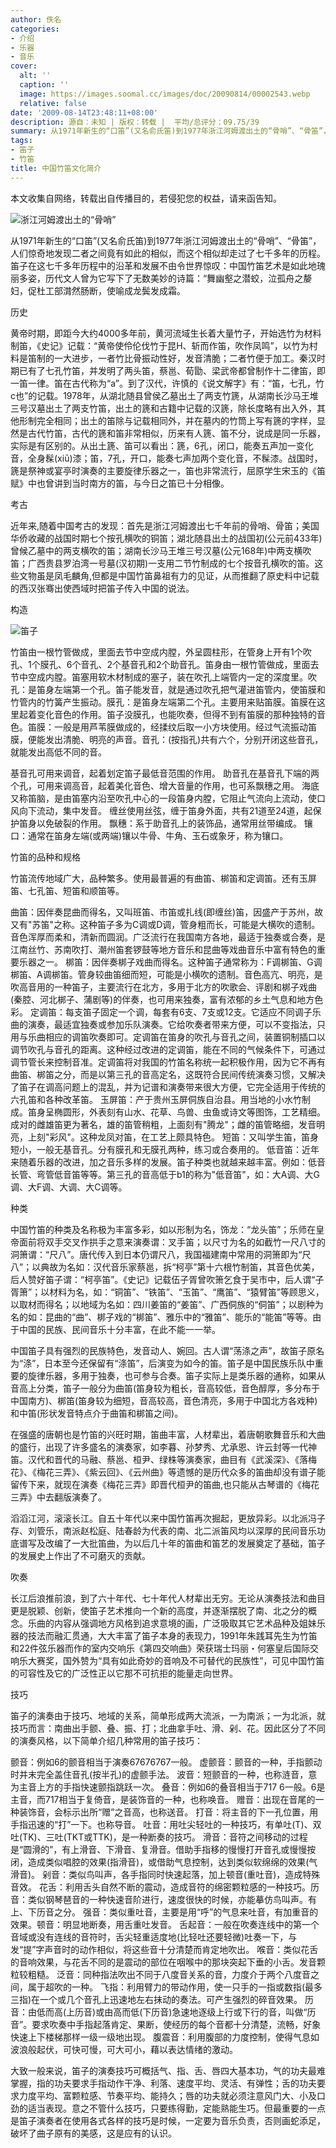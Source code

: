 ```yaml
---
author: 佚名
categories:
- 介绍
- 乐器
- 音乐
cover:
  alt: ''
  caption: ''
  image: https://images.soomal.cc/images/doc/20090814/00002543.webp
  relative: false
date: '2009-08-14T23:48:11+08:00'
description: 源自：未知 | 版权：转载 |  平均/总评分：09.75/39
summary: 从1971年新生的“口笛”(又名俞氏笛)到1977年浙江河姆渡出土的“骨哨”、“骨笛”，人们惊奇地发现二者之间竟有如此的相似，而这个相似却走过了七千多年的历程。笛子在这七千多年历程中的沿革和发展不由令世界惊叹：中国竹笛艺术是如此地瑰丽多姿，历代文人曾为它写下了无数美妙的诗篇：“舞幽壑之潜蛟，泣孤舟之嫠妇，促杜工部潸然肠断，使喻成龙鬓发成霜。
tags:
- 笛子
- 竹笛
title: 中国竹笛文化简介
---
```


本文收集自网络，转载出自传播目的，若侵犯您的权益，请来函告知。



![浙江河姆渡出土的“骨哨”](https://images.soomal.cc/images/doc/20090814/00002543.webp)



从1971年新生的“口笛”(又名俞氏笛)到1977年浙江河姆渡出土的“骨哨”、“骨笛”，人们惊奇地发现二者之间竟有如此的相似，而这个相似却走过了七千多年的历程。笛子在这七千多年历程中的沿革和发展不由令世界惊叹：中国竹笛艺术是如此地瑰丽多姿，历代文人曾为它写下了无数美妙的诗篇：“舞幽壑之潜蛟，泣孤舟之嫠妇，促杜工部潸然肠断，使喻成龙鬓发成霜。



历史



黄帝时期，即距今大约4000多年前，黄河流域生长着大量竹子，开始选竹为材料制笛，《史记》记载：“黄帝使伶伦伐竹于昆H、斩而作笛，吹作凤鸣”，以竹为村料是笛制的一大进步，一者竹比骨振动性好，发音清脆；二者竹便于加工。秦汉时期已有了七孔竹笛，并发明了两头笛，蔡邕、荀勖、梁武帝都曾制作十二律笛，即一笛一律。笛在古代称为“a”。到了汉代，许慎的《说文解字》有：“笛，七孔，竹c也”的记载。1978年，从湖北随县曾侯乙墓出土了两支竹篪，从湖南长沙马王堆三号汉墓出土了两支竹笛，出土的篪和古籍中记载的汉篪，除长度略有出入外，其他形制完全相同；出土的笛除与记载相同外，并在墓内的竹筒上写有篪的字样，显然是古代竹笛，古代的篪和笛非常相似，历来有人篪、笛不分，说成是同一乐器，实际是有区别的。从出土篪、笛可以看出：篪，6孔，闭口，能奏五声加一变化音，全身髹(xiū)漆；笛，7孔，开口，能奏七声加两个变化音，不髹漆。战国时，篪是祭神或宴亭时演奏的主要旋律乐器之一，笛也非常流行，屈原学生宋玉的《笛赋》中也曾讲到当时南方的笛，与今日之笛已十分相像。



考古



近年来,随着中国考古的发现：首先是浙江河姆渡出七千年前的骨哨、骨笛；美国华侨收藏的战国时期七个按孔横吹的铜笛；湖北随县出土的战国初(公元前433年)曾候乙墓中的两支横吹的笛；湖南长沙马王堆三号汉墓(公元168年)中两支横吹笛；广西贵县罗泊湾一号墓(汉初期)一支用二节竹制成的七个按音孔横吹的笛。这些文物虽是凤毛麟角,但都是中国竹笛鼻祖有力的见证，从而推翻了原史料中记载的西汉张骞出使西域时把笛子传入中国的说法。



构造



![笛子](https://images.soomal.cc/images/doc/20090414/00000057.webp)



竹笛由一根竹管做成，里面去节中空成内膛，外呈圆柱形，在管身上开有1个吹孔、1个膜孔、6个音孔、2个基音孔和2个助音孔。笛身由一根竹管做成，里面去节中空成内膛。笛塞用软木材制成的塞子，装在吹孔上端管内一定的深度里。吹孔：是笛身左端第一个孔。笛子能发音，就是通过吹孔把气灌进笛管内，使笛膜和竹管内的竹簧产生振动。膜孔：是笛身左端第二个孔。主要用来贴笛膜。笛膜在这里起着变化音色的作用。笛子没膜孔，也能吹奏，但得不到有笛膜的那种独特的音色。笛膜：一般是用芦苇膜做成的，经揉纹后取一小方块使用。经过气流振动笛膜，便能发出清脆、明亮的声音。音孔：(按指孔)共有六个，分别开闭这些音孔，就能发出高低不同的音。



基音孔可用来调音，起着划定笛子最低音范围的作用。
助音孔在基音孔下端的两个孔，可用来调高音，起着美化音色、增大音量的作用，也可系飘穗之用。
海底又称笛脑，是由笛塞内沿至吹孔中心的一段笛身内膛，它阻止气流向上流动，使口风向下流动，集中发音。
缠丝使用丝弦，缠于笛身外面，共有21道至24道，起保护笛身以免破裂的作用。
飘穗：系于助音孔上的装饰品，通常用丝带编成。
镶口：通常在笛身左端(或两端)镶以牛骨、牛角、玉石或象牙，称为镶口。



竹笛的品种和规格



竹笛流传地域广大，品种繁多。使用最普遍的有曲笛、梆笛和定调笛。还有玉屏笛、七孔笛、短笛和顺笛等。



曲笛：因伴奏昆曲而得名，又叫班笛、市笛或扎线(即缠丝)笛，因盛产于苏州，故又有"苏笛"之称。这种笛子多为C调或D调，管身粗而长，可能是大横吹的遗制。音色浑厚而柔和，清新而圆润。广泛流行在我国南方各地，最适于独奏或合奏，是江南丝竹、苏南吹打、潮州笛套锣鼓等地方音乐和昆曲等戏曲音乐中富有特色的重要乐器之一。
梆笛：因伴奏梆子戏曲而得名。这种笛子通常称为：F调梆笛、G调梆笛、A调梆笛。管身较曲笛细而短，可能是小横吹的遗制。音色高亢、明亮，是吹高音用的一种笛子，主要流行在北方，多用于北方的吹歌会、评剧和梆子戏曲(秦腔、河北梆子、蒲剧等)的伴奏，也可用来独奏，富有浓郁的乡土气息和地方色彩。
定调笛：每支笛子固定一个调，每套有6支、7支或12支。它适应不同调子乐曲的演奏，最适宜独奏或参加乐队演奏。它给吹奏者带来方便，可以不变指法，只用与乐曲相应的调笛吹奏即可。定调笛在笛身的吹孔与音孔之间，装置铜制插口以调节吹孔与音孔的距离。这种经过改进的定调笛，能在不同的气候条件下，可通过调节管长来控制音准。定调笛将对我国的竹笛名称统一起积极作用，因为它不再有曲笛、梆笛之分，而是以第三孔的音高定名，这既符合民间传统演奏习惯，又解决了笛子在调高问题上的混乱，并为记谱和演奏带来很大方便，它完全适用于传统的六孔笛和各种改革笛。
玉屏笛：产于贵州玉屏侗族自治县。用当地的小水竹制成。笛身呈椭圆形，外表刻有山水、花草、鸟兽、虫鱼或诗文等图饰，工艺精细。成对的雌雄笛更为著名，雄的笛管稍粗，上面刻有"腾龙"；雌的笛管略细，发音明亮，上刻"彩风"。这种龙凤对笛，在工艺上颇具特色。
短笛：又叫学生笛，笛身短小，一般无基音孔。分有膜孔和无膜孔两种，练习或合奏用的。
低音笛：近年来随着乐器的改进，加之音乐多样的发展。笛子种类也就越来越丰富。例如：低音长管、弯管低音笛等等。第三孔的音高低于b1的称为"低音笛"，如：大A调、大G调、大F调、大调、大C调等。



种类



中国竹笛的种类及名称极为丰富多彩，如以形制为名，饰龙：“龙头笛”；乐师在皇帝面前将双手交叉作拱手之意来演奏谓：叉手笛；以尺寸为名的如截竹一尺八寸的洞箫谓：“尺八”。唐代传入到日本仍谓尺八，我国福建南中常用的洞箫即为“尺八”；以典故为名如：汉代音乐家蔡邕，拆“柯亭”第十六根竹制笛，其音色优美，后人赞好笛子谓：“柯亭笛”。《史记》记载伍子胥曾吹箫乞食于吴市中，后人谓“子胥箫”；以材料为名，如：“铜笛”、“铁笛”、“玉笛”、“鹰笛”、“猿臂笛”等顾思义，以取材而得名；以地域为名如：四川姜笛的“姜笛”、广西侗族的“侗笛”；以剧种为名的如：昆曲的“曲”、梆子戏的“梆笛”、雅乐中的“雅笛”、能乐的“能笛”等等。由于中国的民族、民间音乐十分丰富，在此不能一一举。



中国笛子具有强烈的民族特色，发音动人、婉回。古人谓“荡涤之声”，故笛子原名为“涤”，日本至今还保留有“涤笛”，后演变为如今的笛。笛子是中国民族乐队中重要的旋律乐器，多用于独奏，也可参与合奏。笛子实际上是类乐器的通称，如果从音高上分类，笛子一般分为曲笛(笛身较为粗长，音高较低，音色醇厚，多分布于中国南方)、梆笛(笛身较为细短，音高较高，音色清亮，多用于中国北方各戏种)和中笛(形状发音特点介于曲笛和梆笛之间)。



在强盛的唐朝也是竹笛的兴旺时期，笛曲丰富，人材辈出，着唐朝歌舞音乐和大曲的盛行，出现了许多盛名的演奏家，如李暮、孙梦秀、尤承恩、许云封等一代神笛。汉代和晋代的马融、蔡邕、桓尹、绿株等演奏家，曲目有《武溪深》、《落梅花》、《梅花三弄》、《紫云回》、《云州曲》等遗憾的是历代众多的笛曲却没有谱子能留传下来，就现在演奏《梅花三弄》即晋代桓尹的笛曲,也只能从古琴谱的《梅花三弄》中去翻版演奏了。



滔滔江河，滚滚长江。自五十年代以来中国竹笛再次掘起，更放异彩。以北派冯子存、刘管乐，南派赵松庭、陆春龄为代表的南、北二派笛风均以深厚的民间音乐功底谱写及改编了一大批笛曲，为以后几十年的笛曲和笛艺的发展奠定了基础，笛子的发展史上作出了不可磨灭的贡献。



吹奏



长江后浪推前浪，到了六十年代、七十年代人材辈出无穷。无论从演奏技法和曲目更是脱颖、创新，使笛子艺术推向一个新的高度，并逐渐摆脱了南、北之分的概念。乐曲的内容从强调地方风格到追求意境的画，广泛吸取其它艺术品种及姐妹乐器的技法而融汇贯通，大大丰富了笛子本身的表现力，1991年朱践耳先生为竹笛和22件弦乐器而作的室内交响乐《第四交响曲》荣获瑞士玛丽・何塞皇后国际交响乐大赛奖，国外赞为“具有如此奇妙的音响及不可替代的民族性”，可见中国竹笛的可容性及它的广泛性正以它那不可抗拒的能量走向世界。



技巧



笛子的演奏由于技巧、地域的关系，简单形成两大流派，一为南派；一为北派，就技巧而言：南曲出手颤、叠、振、打；北曲拿手吐、滑、剁、花。因此区分了不同的演奏风格，以下简单介绍几种常用的笛子技巧：



颤音：例如6的颤音相当于演奏67676767一般。
虚颤音：颤音的一种，手指颤动时并末完全盖住音孔(按半孔)的虚颤手法。
波音：短颤音的一种，也称涟音，意为主音上方的手指快速颤指跳跃一次。
叠音：例如6的叠音相当于717 6一般。6是主音，而717相当于复倚音，是装饰音的一种，也称唤音。
赠音：出现在音尾的一种装饰音，会标示出所“赠”之音高，也称送音。
打音：将主音的下一孔位置，用手指迅速的“打”一下。也称导音。
吐音：用吐尖轻吐的一种技巧，有单吐(T)、双吐(TK)、三吐(TKT或TTK)，是一种断奏的技巧。
滑音：音符之间移动的过程是“圆滑的”，有上滑音、下滑音、复滑音。借助手指移的慢慢打开音孔或慢慢按闭，造成类似唱腔的效果(指滑音)，或借助气息控制，达到类似软绵绵的效果(气滑音)。
剁音：类似鸟叫声，各手指同时快速起落，加上顿音(重吐音)，造成特殊音效。
花舌：利用舌头自然不断的震动，造成音符的绵密颗粒感的一种技巧。历音：类似钢琴琶音的一种快速音阶进行，速度很快的时候，亦能摹仿鸟叫声。有上、下历音之分。
强音：类似重吐音，主要是用“呼”的气息来吐音，有加重音的效果。顿音：明显地断奏，用舌重吐发音。
舌起音：一般在吹奏连线中的第一个音域或没有连线的音符时，舌尖轻重适度地(比轻吐还要轻微)吐奏一下，与发“提”字声音时的动作相似，将这些音十分清楚而肯定地吹出。
喉音：类似花舌的音响效果，与花舌不同的是震动的部位在咽喉中的那块突起下垂的小舌。发音颗粒较粗糙。
泛音：同种指法吹出不同于八度音关系的音，力度介于两个八度音之间，属于超吹的一种。
飞指：利用臂力的带动作用，使一只手的一指或数指(最多三指)在一个或几个音孔上迅速地左右抹动的奏法。可产生强烈的碎音效果。
历音：由低而高(上历音)或由高而低(下历音)急速地逐级上行或下行的音，叫做“历音”。要求吹奏中手指起落肯定、果断，使经历的每个音都十分清楚，流畅，好象快速上下楼梯那样一级一级地出现。
腹震音：利用腹部的力度控制，使得气息如波浪般起伏，可快可慢，可大可小，藉以表达情绪的激动。



大致一般来说，笛子的演奏技巧可概括气、指、舌、唇四大基本功，气的功夫最难掌握，指的功夫要求手指动作干净、利落、速度平均、灵活、有弹性；舌的功夫要求力度平均、富颗粒感、节奏平均、能持久；唇的功夫就必须注意风门大、小及口劲的适当表现。意之不管什么技巧，只要练得勤，定能熟能生巧。但最重要的一点是笛子演奏者在使用各式各样的技巧是时候，一定要为音乐负责，否则画蛇添足，破坏了曲子原有的美感，这是应有的认识。
